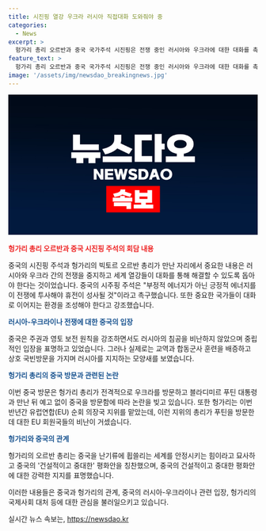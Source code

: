 ```yaml
---
title: 시진핑 열강 우크라 러시아 직접대화 도와줘야 중
categories:
  - News
excerpt: >
  헝가리 총리 오르반과 중국 국가주석 시진핑은 전쟁 중인 러시아와 우크라에 대한 대화를 촉구했다. 시 주석은 전쟁을 멈추고 대화로 이어지는 환경을 조성해야 한다고 강조했으며, 헝가리 총리는 중국을 안정시키는 힘으로 묘사하며 중국의 평화안을 칭찬했다. 이는 헝가리가 EU 의장국 지위를 맡은 상황에서 러시아와 중국과의 관계에 대한 논란을 불러일으키고 있다.
feature_text: >
  헝가리 총리 오르반과 중국 국가주석 시진핑은 전쟁 중인 러시아와 우크라에 대한 대화를 촉구했다. 시 주석은 전쟁을 멈추고 대화로 이어지는 환경을 조성해야 한다고 강조했으며, 헝가리 총리는 중국을 안정시키는 힘으로 묘사하며 중국의 평화안을 칭찬했다. 이는 헝가리가 EU 의장국 지위를 맡은 상황에서 러시아와 중국과의 관계에 대한 논란을 불러일으키고 있다.
image: '/assets/img/newsdao_breakingnews.jpg'
---
```


<p><img src="/assets/img/newsdao_breakingnews.jpg" alt="cryptoinkorea 속보" /></p>

<p><b><span style="color: #ee2323;">헝가리 총리 오르반과 중국 시진핑 주석의 회담 내용</span></b></p>

<p>중국의 시진핑 주석과 헝가리의 빅토르 오르반 총리가 만난 자리에서 중요한 내용은 러시아와 우크라 간의 전쟁을 중지하고 세계 열강들이 대화를 통해 해결할 수 있도록 돕아야 한다는 것이었습니다. 중국의 시주핑 주석은 "부정적 에너지가 아닌 긍정적 에너지를 이 전쟁에 투사해야 휴전이 성사될 것"이라고 촉구했습니다. 또한 중요한 국가들이 대화로 이어지는 환경을 조성해야 한다고 강조했습니다.</p>

<p><b><span style="color: #1a5490;">러시아-우크라이나 전쟁에 대한 중국의 입장</span></b></p>

<p>중국은 주권과 영토 보전 원칙을 강조하면서도 러시아의 침공을 비난하지 않았으며 중립적인 입장을 표명하고 있었습니다. 그러나 실제로는 교역과 합동군사 훈련을 배증하고 상호 국빈방문을 가지며 러시아를 지지하는 모양새를 보였습니다.</p>

<p><b><span style="color: #1a5490;">헝가리 총리의 중국 방문과 관련된 논란</span></b></p>

<p>이번 중국 방문은 헝가리 총리가 전격적으로 우크라를 방문하고 블라디미르 푸틴 대통령과 만난 뒤 예고 없이 중국을 방문함에 따라 논란을 빚고 있습니다. 또한 헝가리는 이번 반년간 유럽연합(EU) 순회 의장국 지위를 맡았는데, 이런 지위의 총리가 푸틴을 방문한 데 대한 EU 회원국들의 비난이 거셌습니다.</p>

<p><b><span style="color: #1a5490;">헝가리와 중국의 관계</span></b></p>

<p>헝가리의 오르반 총리는 중국을 난기류에 휩쓸리는 세계를 안정시키는 힘이라고 묘사하고 중국의 '건설적이고 중대한' 평화안을 칭찬했으며, 중국의 건설적이고 중대한 평화안에 대한 강력한 지지를 표명했습니다.</p>

<p>이러한 내용들은 중국과 헝가리의 관계, 중국의 러시아-우크라이나 관련 입장, 헝가리의 국제사회 대처 등에 대한 관심을 불러일으키고 있습니다.</p>
실시간 뉴스 속보는, <a href="https://newsdao.kr" rel="dofollow">https://newsdao.kr</a>


